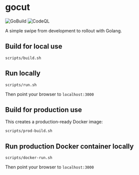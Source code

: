 # gocut

![GoBuild](https://github.com/tztz/gocut/workflows/GoBuild/badge.svg)
![CodeQL](https://github.com/tztz/gocut/workflows/CodeQL/badge.svg)

A simple swipe from development to rollout with Golang.

## Build for local use

    scripts/build.sh

## Run locally

    scripts/run.sh

Then point your browser to `localhost:3000`

## Build for production use

This creates a production-ready Docker image:

    scripts/prod-build.sh

## Run production Docker container locally

    scripts/docker-run.sh

Then point your browser to `localhost:3000`